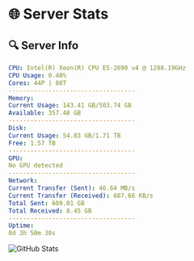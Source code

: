 # 🌐 Server Stats
## 🔍 Server Info
```yaml
CPU: Intel(R) Xeon(R) CPU E5-2699 v4 @ 1288.19GHz
CPU Usage: 0.40%
Cores: 44P | 88T
-----------------------------------
Memory:
Current Usage: 143.41 GB/503.74 GB
Available: 357.48 GB
-----------------------------------
Disk:
Current Usage: 54.83 GB/1.71 TB
Free: 1.57 TB
-----------------------------------
GPU:
No GPU detected
-----------------------------------
Network:
Current Transfer (Sent): 46.64 MB/s
Current Transfer (Received): 607.66 KB/s
Total Sent: 609.01 GB
Total Received: 8.45 GB
-----------------------------------
Uptime:
0d 3h 50m 30s
```
![GitHub Stats](https://img.shields.io/badge/Updated-2025-03-08_01:13:19-blue)